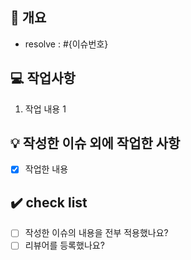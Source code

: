 ## 📖 개요

- resolve : #{이슈번호}

## 💻 작업사항

1. 작업 내용 1

## 💡 작성한 이슈 외에 작업한 사항

- [x] 작업한 내용

## ✔️ check list

- [ ] 작성한 이슈의 내용을 전부 적용했나요?
- [ ] 리뷰어를 등록했나요?
